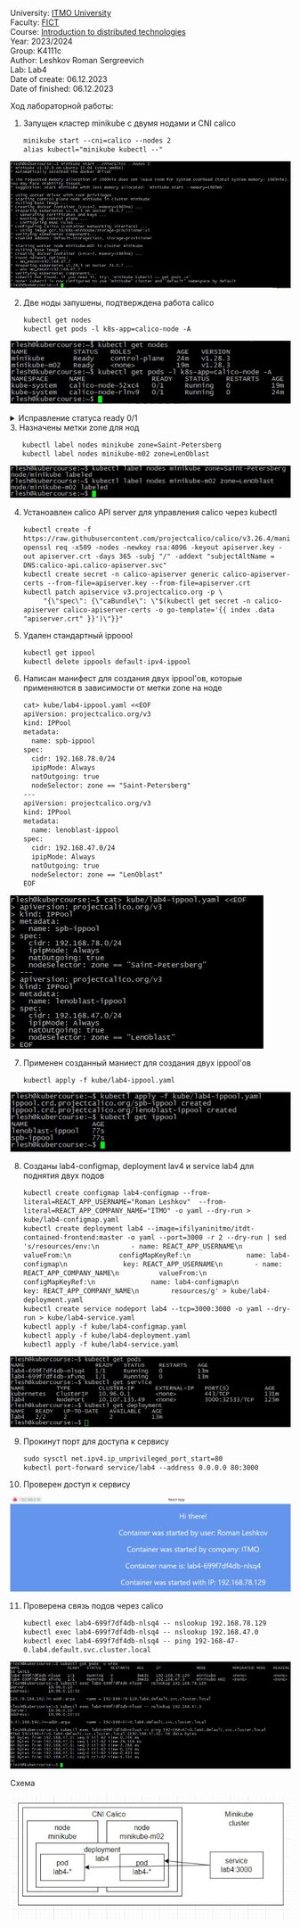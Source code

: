 University: [ITMO University](https://itmo.ru/ru/)  
Faculty: [FICT](https://fict.itmo.ru)  
Course: [Introduction to distributed technologies](https://github.com/itmo-ict-faculty/introduction-to-distributed-technologies)  
Year: 2023/2024  
Group: K4111c  
Author: Leshkov Roman Sergreevich  
Lab: Lab4  
Date of create: 06.12.2023  
Date of finished: 06.12.2023  

Ход лабораторной работы:

1. Запущен кластер minikube с двумя нодами и CNI calico 

       minikube start --cni=calico --nodes 2
       alias kubectl="minikube kubectl --"

![Alt text](img/Screenshot_1.jpg)

2. Две ноды запушены, подтверждена работа calico

       kubectl get nodes
       kubectl get pods -l k8s-app=calico-node -A

![Alt text](img/Screenshot_2.jpg)

<details>
<summary>Исправление статуса ready 0/1</summary>
(Для исправления статуса ready 0/1 calico был переустановлен)

       kubectl delete -f https://docs.projectcalico.org/manifests/calico.yaml
       wget https://docs.projectcalico.org/manifests/calico.yaml

В calico.yaml внесены изменения

        # Auto-detect the BGP IP address.
        - name: IP
           value: "autodetect"
        - name: IP_AUTODETECTION_METHOD
           value: "interface=ens*"

Снова запущен calico

       kubectl apply -f calico.yaml
</details>
3. Назначены метки zone для нод

       kubectl label nodes minikube zone=Saint-Petersberg
       kubectl label nodes minikube-m02 zone=LenOblast

![Alt text](img/Screenshot_3.jpg)

4. Устаноавлен calico API server для управления  calico через kubectl

       kubectl create -f https://raw.githubusercontent.com/projectcalico/calico/v3.26.4/manifests/apiserver.yaml
       openssl req -x509 -nodes -newkey rsa:4096 -keyout apiserver.key -out apiserver.crt -days 365 -subj "/" -addext "subjectAltName = DNS:calico-api.calico-apiserver.svc"
       kubectl create secret -n calico-apiserver generic calico-apiserver-certs --from-file=apiserver.key --from-file=apiserver.crt
       kubectl patch apiservice v3.projectcalico.org -p \
            "{\"spec\": {\"caBundle\": \"$(kubectl get secret -n calico-apiserver calico-apiserver-certs -o go-template='{{ index .data "apiserver.crt" }}')\"}}"

5. Удален стандартный ippoool

       kubectl get ippool
       kubectl delete ippools default-ipv4-ippool

6. Написан манифест для создания двух ippool'ов, которые применяются в зависимости от метки zone на ноде

       cat> kube/lab4-ippool.yaml <<EOF
       apiVersion: projectcalico.org/v3
       kind: IPPool
       metadata:
         name: spb-ippool
       spec:
         cidr: 192.168.78.0/24
         ipipMode: Always
         natOutgoing: true
         nodeSelector: zone == "Saint-Petersberg"
       ---
       apiVersion: projectcalico.org/v3
       kind: IPPool
       metadata:
         name: lenoblast-ippool
       spec:
         cidr: 192.168.47.0/24
         ipipMode: Always
         natOutgoing: true
         nodeSelector: zone == "LenOblast"
       EOF

![Alt text](img/Screenshot_4.jpg)

7. Применен созданный маниест для создания двух ippool'ов

       kubectl apply -f kube/lab4-ippool.yaml

![Alt text](img/Screenshot_5.jpg)

8. Созданы lab4-configmap, deployment lav4 и service lab4 для поднятия двух подов

       kubectl create configmap lab4-configmap --from-literal=REACT_APP_USERNAME="Roman Leshkov"  --from-literal=REACT_APP_COMPANY_NAME="ITMO" -o yaml --dry-run > kube/lab4-configmap.yaml
       kubectl create deployment lab4 --image=ifilyaninitmo/itdt-contained-frontend:master -o yaml --port=3000 -r 2 --dry-run | sed 's/resources/env:\n        - name: REACT_APP_USERNAME\n          valueFrom:\n            configMapKeyRef:\n              name: lab4-configmap\n              key: REACT_APP_USERNAME\n        - name: REACT_APP_COMPANY_NAME\n          valueFrom:\n            configMapKeyRef:\n              name: lab4-configmap\n              key: REACT_APP_COMPANY_NAME\n        resources/g' > kube/lab4-deployment.yaml
       kubectl create service nodeport lab4 --tcp=3000:3000 -o yaml --dry-run > kube/lab4-service.yaml
       kubectl apply -f kube/lab4-configmap.yaml
       kubectl apply -f kube/lab4-deployment.yaml
       kubectl apply -f kube/lab4-service.yaml

![Alt text](img/Screenshot_6.jpg)

9. Прокинут порт для доступа к сервису 

       sudo sysctl net.ipv4.ip_unprivileged_port_start=80
       kubectl port-forward service/lab4 --address 0.0.0.0 80:3000

10. Проверен доступ к сервису

![Alt text](img/Screenshot_7.jpg)

11. Проверена связь подов через calico

        kubectl exec lab4-699f7df4db-nlsq4 -- nslookup 192.168.78.129  
        kubectl exec lab4-699f7df4db-nlsq4 -- nslookup 192.168.47.0  
        kubectl exec lab4-699f7df4db-nlsq4 -- ping 192-168-47-0.lab4.default.svc.cluster.local  

![Alt text](img/Screenshot_9.jpg)

Схема

![Alt text](img/Screenshot_8.jpg)

